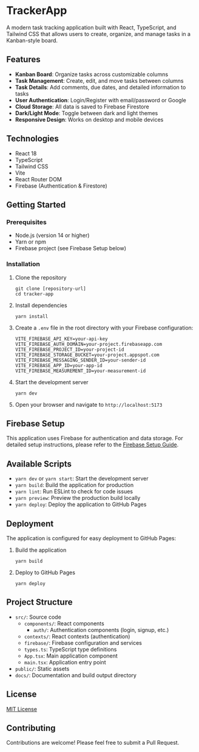 # TrackerApp

A modern task tracking application built with React, TypeScript, and Tailwind CSS that allows users to create, organize, and manage tasks in a Kanban-style board.

## Features

- **Kanban Board**: Organize tasks across customizable columns
- **Task Management**: Create, edit, and move tasks between columns
- **Task Details**: Add comments, due dates, and detailed information to tasks
- **User Authentication**: Login/Register with email/password or Google
- **Cloud Storage**: All data is saved to Firebase Firestore
- **Dark/Light Mode**: Toggle between dark and light themes
- **Responsive Design**: Works on desktop and mobile devices

## Technologies

- React 18
- TypeScript
- Tailwind CSS
- Vite
- React Router DOM
- Firebase (Authentication & Firestore)

## Getting Started

### Prerequisites

- Node.js (version 14 or higher)
- Yarn or npm
- Firebase project (see Firebase Setup below)

### Installation

1. Clone the repository
   ```
   git clone [repository-url]
   cd tracker-app
   ```

2. Install dependencies
   ```
   yarn install
   ```

3. Create a `.env` file in the root directory with your Firebase configuration:
   ```
   VITE_FIREBASE_API_KEY=your-api-key
   VITE_FIREBASE_AUTH_DOMAIN=your-project.firebaseapp.com
   VITE_FIREBASE_PROJECT_ID=your-project-id
   VITE_FIREBASE_STORAGE_BUCKET=your-project.appspot.com
   VITE_FIREBASE_MESSAGING_SENDER_ID=your-sender-id
   VITE_FIREBASE_APP_ID=your-app-id
   VITE_FIREBASE_MEASUREMENT_ID=your-measurement-id
   ```

4. Start the development server
   ```
   yarn dev
   ```
   
5. Open your browser and navigate to `http://localhost:5173`

## Firebase Setup

This application uses Firebase for authentication and data storage. For detailed setup instructions, please refer to the [Firebase Setup Guide](./docs/FIREBASE_SETUP.md).

## Available Scripts

- `yarn dev` or `yarn start`: Start the development server
- `yarn build`: Build the application for production
- `yarn lint`: Run ESLint to check for code issues
- `yarn preview`: Preview the production build locally
- `yarn deploy`: Deploy the application to GitHub Pages

## Deployment

The application is configured for easy deployment to GitHub Pages:

1. Build the application
   ```
   yarn build
   ```

2. Deploy to GitHub Pages
   ```
   yarn deploy
   ```

## Project Structure

- `src/`: Source code
  - `components/`: React components
    - `auth/`: Authentication components (login, signup, etc.)
  - `contexts/`: React contexts (authentication)
  - `firebase/`: Firebase configuration and services
  - `types.ts`: TypeScript type definitions
  - `App.tsx`: Main application component
  - `main.tsx`: Application entry point
- `public/`: Static assets
- `docs/`: Documentation and build output directory

## License

[MIT License](LICENSE)

## Contributing

Contributions are welcome! Please feel free to submit a Pull Request.
